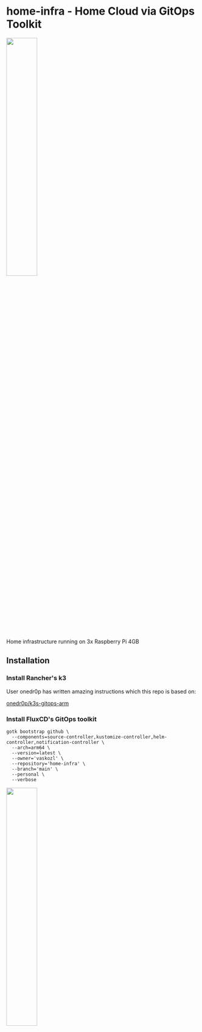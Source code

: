 # home-infra - Home Cloud via GitOps Toolkit

<img src="https://download.logo.wine/logo/Kubernetes/Kubernetes-Logo.wine.png" width="40%">

Home infrastructure running on 3x Raspberry Pi 4GB

## Installation

### Install Rancher's k3

User onedr0p has written amazing instructions which this repo is based on:

[onedr0p/k3s-gitops-arm](https://github.com/onedr0p/k3s-gitops-arm)

### Install FluxCD's GitOps toolkit

```
gotk bootstrap github \
  --components=source-controller,kustomize-controller,helm-controller,notification-controller \
  --arch=arm64 \
  --version=latest \
  --owner='vaskozl' \
  --repository='home-infra' \
  --branch='main' \
  --personal \
  --verbose
```
<img src="https://i.imgur.com/A5RkwYB.jpghttps://i.imgur.com/A5RkwYB.jpg" width="40%">
